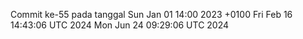 Commit ke-55 pada tanggal Sun Jan 01 14:00 2023 +0100
Fri Feb 16 14:43:06 UTC 2024
Mon Jun 24 09:29:06 UTC 2024
